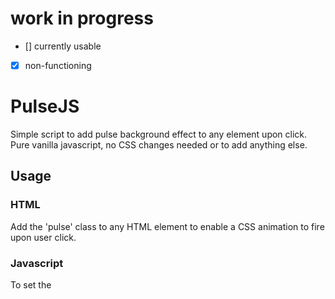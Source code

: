 # work in progress  
- [] currently usable  
- [x] non-functioning  

# PulseJS
Simple script to add pulse background effect to any element upon click.  
Pure vanilla javascript, no CSS changes needed or to add anything else. 

## Usage
### HTML
Add the 'pulse' class to any HTML element to enable a CSS animation to fire upon user click. 
### Javascript
To set the 
